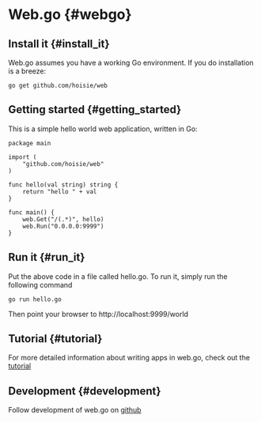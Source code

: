 # Web.go {#webgo}

## Install it {#install_it}

Web.go assumes you have a working Go environment. If you do installation is a breeze:

    go get github.com/hoisie/web

## Getting started {#getting_started}

This is a simple hello world web application, written in Go:

	package main

	import (
	    "github.com/hoisie/web"
	)

	func hello(val string) string { 
	    return "hello " + val 
	} 

	func main() {
	    web.Get("/(.*)", hello)
	    web.Run("0.0.0.0:9999")
	}

## Run it {#run_it}

Put the above code in a file called hello.go. To run it, simply run the following command

    go run hello.go

Then point your browser to http://localhost:9999/world

## Tutorial {#tutorial}

For more detailed information about writing apps in web.go, check out the [tutorial][1]

## Development {#development}

Follow development of web.go on [github][2]

 [1]: /tutorial.html
 [2]: http://github.com/hoisie/web